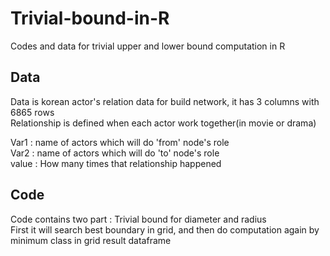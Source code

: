 # Trivial-bound-in-R
Codes and data for trivial upper and lower bound computation in R

## Data
Data is korean actor's relation data for build network, it has 3 columns with 6865 rows  
Relationship is defined when each actor work together(in movie or drama)

Var1 : name of actors which will do 'from' node's role  
Var2 : name of actors which will do 'to' node's role  
value : How many times that relationship happened  

## Code
Code contains two part : Trivial bound for diameter and radius  
First it will search best boundary in grid, and then do computation again by minimum class in grid result dataframe
